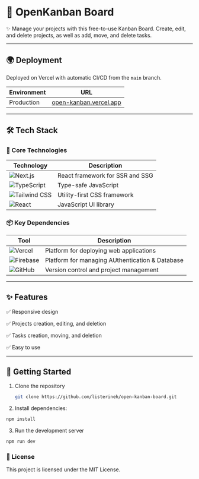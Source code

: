 # 🚀 OpenKanban Board

✨ Manage your projects with this free-to-use Kanban Board. Create, edit, and delete projects, as well as add, move, and delete tasks.

---

## 🌍 Deployment

Deployed on Vercel with automatic CI/CD from the `main` branch.

| Environment | URL |
|-------------|-----|
| Production  | [open-kanban.vercel.app](https://open-kanban.vercel.app) |

---

## 🛠 Tech Stack

### 🔧 Core Technologies

| Technology | Description |
|------------|-------------|
| ![Next.js](https://img.shields.io/badge/-Next.js-000000?logo=next.js) | React framework for SSR and SSG |
| ![TypeScript](https://img.shields.io/badge/-TypeScript-3178C6?logo=typescript) | Type-safe JavaScript |
| ![Tailwind CSS](https://img.shields.io/badge/-Tailwind_CSS-38B2AC?logo=tailwind-css) | Utility-first CSS framework |
| ![React](https://img.shields.io/badge/-React-61DAFB?logo=react) | JavaScript UI library |


### 📦 Key Dependencies

| Tool | Description |
|------|-------------|
| ![Vercel](https://img.shields.io/badge/-Vercel-000000?logo=vercel) | Platform for deploying web applications |
| ![Firebase](https://img.shields.io/badge/-Firebase-FFCA28?logo=firebase) | Platform for managing AUthentication & Database |
| ![GitHub](https://img.shields.io/badge/-GitHub-181717?logo=github) | Version control and project management |

---

## ✨ Features

✅ Responsive design

✅ Projects creation, editing, and deletion

✅ Tasks creation, moving, and deletion

✅ Easy to use

---

## 🏁 Getting Started

1. Clone the repository
   ```bash
   git clone https://github.com/listerineh/open-kanban-board.git
   ```
2. Install dependencies:
```bash
npm install
```
3. Run the development server
```bash
npm run dev
```

### 📝 License

This project is licensed under the MIT License.